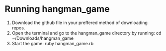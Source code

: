 # Running hangman_game
1. Download the github file in your preffered method of downloading repos. 
2. Open the terminal and go to the hangman_game directory by running:
cd ~/Downloads/hangman_game
3. Start the game:
ruby hangman_game.rb
